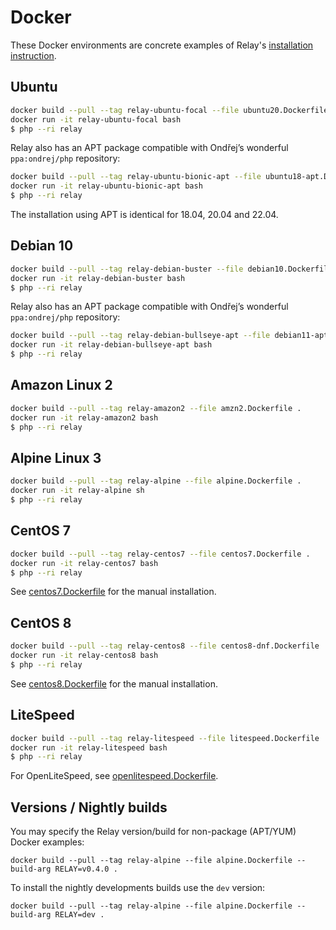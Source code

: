 # Docker

These Docker environments are concrete examples of Relay's [installation instruction](https://relaycache.com/docs/installation).

## Ubuntu

```bash
docker build --pull --tag relay-ubuntu-focal --file ubuntu20.Dockerfile .
docker run -it relay-ubuntu-focal bash
$ php --ri relay
```

Relay also has an APT package compatible with Ondřej’s wonderful `ppa:ondrej/php` repository:

```bash
docker build --pull --tag relay-ubuntu-bionic-apt --file ubuntu18-apt.Dockerfile .
docker run -it relay-ubuntu-bionic-apt bash
$ php --ri relay
```

The installation using APT is identical for 18.04, 20.04 and 22.04.

## Debian 10

```bash
docker build --pull --tag relay-debian-buster --file debian10.Dockerfile .
docker run -it relay-debian-buster bash
$ php --ri relay
```

Relay also has an APT package compatible with Ondřej’s wonderful `ppa:ondrej/php` repository:

```bash
docker build --pull --tag relay-debian-bullseye-apt --file debian11-apt.Dockerfile .
docker run -it relay-debian-bullseye-apt bash
$ php --ri relay
```

## Amazon Linux 2

```bash
docker build --pull --tag relay-amazon2 --file amzn2.Dockerfile .
docker run -it relay-amazon2 bash
$ php --ri relay
```

## Alpine Linux 3

```bash
docker build --pull --tag relay-alpine --file alpine.Dockerfile .
docker run -it relay-alpine sh
$ php --ri relay
```

## CentOS 7

```bash
docker build --pull --tag relay-centos7 --file centos7.Dockerfile .
docker run -it relay-centos7 bash
$ php --ri relay
```

See [centos7.Dockerfile](/docker/centos7.Dockerfile) for the manual installation.

## CentOS 8

```bash
docker build --pull --tag relay-centos8 --file centos8-dnf.Dockerfile .
docker run -it relay-centos8 bash
$ php --ri relay
```

See [centos8.Dockerfile](/docker/centos8.Dockerfile) for the manual installation.

## LiteSpeed

```bash
docker build --pull --tag relay-litespeed --file litespeed.Dockerfile .
docker run -it relay-litespeed bash
$ php --ri relay
```

For OpenLiteSpeed, see [openlitespeed.Dockerfile](/docker/openlitespeed.Dockerfile).

## Versions / Nightly builds

You may specify the Relay version/build for non-package (APT/YUM) Docker examples:

```
docker build --pull --tag relay-alpine --file alpine.Dockerfile --build-arg RELAY=v0.4.0 .
```

To install the nightly developments builds use the `dev` version:

```
docker build --pull --tag relay-alpine --file alpine.Dockerfile --build-arg RELAY=dev .
```
